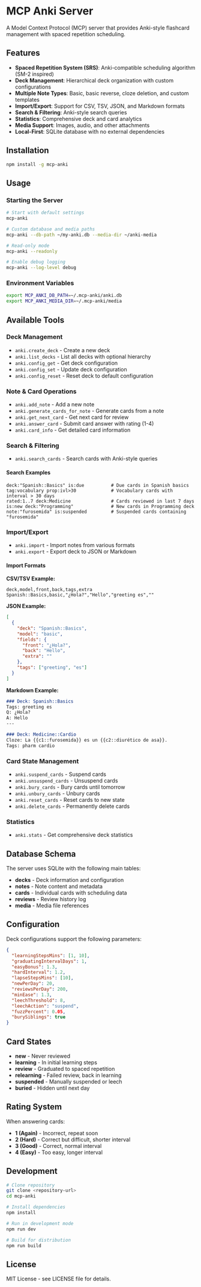 # MCP Anki Server

A Model Context Protocol (MCP) server that provides Anki-style flashcard management with spaced repetition scheduling.

## Features

- **Spaced Repetition System (SRS)**: Anki-compatible scheduling algorithm (SM-2 inspired)
- **Deck Management**: Hierarchical deck organization with custom configurations
- **Multiple Note Types**: Basic, basic reverse, cloze deletion, and custom templates
- **Import/Export**: Support for CSV, TSV, JSON, and Markdown formats
- **Search & Filtering**: Anki-style search queries
- **Statistics**: Comprehensive deck and card analytics
- **Media Support**: Images, audio, and other attachments
- **Local-First**: SQLite database with no external dependencies

## Installation

```bash
npm install -g mcp-anki
```

## Usage

### Starting the Server

```bash
# Start with default settings
mcp-anki

# Custom database and media paths
mcp-anki --db-path ~/my-anki.db --media-dir ~/anki-media

# Read-only mode
mcp-anki --readonly

# Enable debug logging
mcp-anki --log-level debug
```

### Environment Variables

```bash
export MCP_ANKI_DB_PATH=~/.mcp-anki/anki.db
export MCP_ANKI_MEDIA_DIR=~/.mcp-anki/media
```

## Available Tools

### Deck Management

- `anki.create_deck` - Create a new deck
- `anki.list_decks` - List all decks with optional hierarchy
- `anki.config_get` - Get deck configuration
- `anki.config_set` - Update deck configuration
- `anki.config_reset` - Reset deck to default configuration

### Note & Card Operations

- `anki.add_note` - Add a new note
- `anki.generate_cards_for_note` - Generate cards from a note
- `anki.get_next_card` - Get next card for review
- `anki.answer_card` - Submit card answer with rating (1-4)
- `anki.card_info` - Get detailed card information

### Search & Filtering

- `anki.search_cards` - Search cards with Anki-style queries

#### Search Examples

```
deck:"Spanish::Basics" is:due          # Due cards in Spanish basics
tag:vocabulary prop:ivl>30             # Vocabulary cards with interval > 30 days
rated:1..7 deck:Medicine               # Cards reviewed in last 7 days
is:new deck:"Programming"              # New cards in Programming deck
note:"furosemida" is:suspended         # Suspended cards containing "furosemida"
```

### Import/Export

- `anki.import` - Import notes from various formats
- `anki.export` - Export deck to JSON or Markdown

#### Import Formats

**CSV/TSV Example:**
```csv
deck,model,front,back,tags,extra
Spanish::Basics,basic,"¿Hola?","Hello","greeting es",""
```

**JSON Example:**
```json
[
  {
    "deck": "Spanish::Basics",
    "model": "basic",
    "fields": {
      "front": "¿Hola?",
      "back": "Hello",
      "extra": ""
    },
    "tags": ["greeting", "es"]
  }
]
```

**Markdown Example:**
```markdown
### Deck: Spanish::Basics
Tags: greeting es
Q: ¿Hola?
A: Hello
---

### Deck: Medicine::Cardio
Cloze: La {{c1::furosemida}} es un {{c2::diurético de asa}}.
Tags: pharm cardio
```

### Card State Management

- `anki.suspend_cards` - Suspend cards
- `anki.unsuspend_cards` - Unsuspend cards
- `anki.bury_cards` - Bury cards until tomorrow
- `anki.unbury_cards` - Unbury cards
- `anki.reset_cards` - Reset cards to new state
- `anki.delete_cards` - Permanently delete cards

### Statistics

- `anki.stats` - Get comprehensive deck statistics

## Database Schema

The server uses SQLite with the following main tables:

- **decks** - Deck information and configuration
- **notes** - Note content and metadata
- **cards** - Individual cards with scheduling data
- **reviews** - Review history log
- **media** - Media file references

## Configuration

Deck configurations support the following parameters:

```json
{
  "learningStepsMins": [1, 10],
  "graduatingIntervalDays": 1,
  "easyBonus": 1.3,
  "hardInterval": 1.2,
  "lapseStepsMins": [10],
  "newPerDay": 20,
  "reviewsPerDay": 200,
  "minEase": 1.3,
  "leechThreshold": 8,
  "leechAction": "suspend",
  "fuzzPercent": 0.05,
  "burySiblings": true
}
```

## Card States

- **new** - Never reviewed
- **learning** - In initial learning steps
- **review** - Graduated to spaced repetition
- **relearning** - Failed review, back in learning
- **suspended** - Manually suspended or leech
- **buried** - Hidden until next day

## Rating System

When answering cards:
- **1 (Again)** - Incorrect, repeat soon
- **2 (Hard)** - Correct but difficult, shorter interval
- **3 (Good)** - Correct, normal interval
- **4 (Easy)** - Too easy, longer interval

## Development

```bash
# Clone repository
git clone <repository-url>
cd mcp-anki

# Install dependencies
npm install

# Run in development mode
npm run dev

# Build for distribution
npm run build
```

## License

MIT License - see LICENSE file for details.